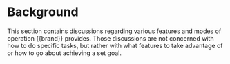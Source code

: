 # Background

This section contains discussions regarding various features and
modes of operation {{brand}} provides. Those discussions are not
concerned with how to do specific tasks, but rather with what
features to take advantage of or how to go about achieving a
set goal.
